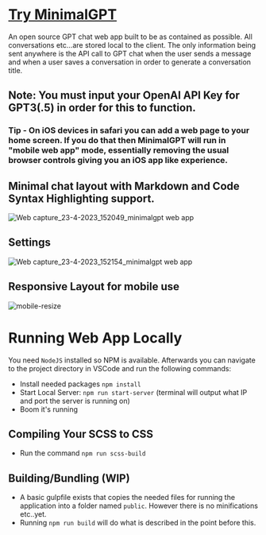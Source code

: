 # [Try MinimalGPT](https://minimalgpt.app/)

An open source GPT chat web app built to be as contained as possible. All conversations etc...are stored local to the client. The only information being sent anywhere is the API call to GPT chat when the user sends a message and when a user saves a conversation in order to generate a conversation title.
 
## Note: You must input your OpenAI API Key for GPT3(.5) in order for this to function.

### Tip - On iOS devices in safari you can add a web page to your home screen. If you do that then MinimalGPT will run in "mobile web app" mode, essentially removing the usual browser controls giving you an iOS app like experience. 

## Minimal chat layout with Markdown and Code Syntax Highlighting support.
![Web capture_23-4-2023_152049_minimalgpt web app](https://user-images.githubusercontent.com/2380471/233864135-a43b7a61-a1b8-4b10-9d52-5de43b5a7660.jpeg)


## Settings
![Web capture_23-4-2023_152154_minimalgpt web app](https://user-images.githubusercontent.com/2380471/233864160-7ac4b3b6-c822-43c8-9d2e-62bc8494ce6a.jpeg)


## Responsive Layout for mobile use
![mobile-resize](https://user-images.githubusercontent.com/2380471/233864662-be954f53-a337-42f8-8e26-cfc969279096.png)

# Running Web App Locally

You need `NodeJS` installed so NPM is available. Afterwards you can navigate to the project directory in VSCode and run the following commands:

- Install needed packages `npm install`
- Start Local Server: `npm run start-server` (terminal will output what IP and port the server is running on)
- Boom it's running

## Compiling Your SCSS to CSS

- Run the command `npm run scss-build`

## Building/Bundling (WIP)

- A basic gulpfile exists that copies the needed files for running the application into a folder named `public`. However there is no minifications etc..yet.
- Running `npm run build` will do what is described in the point before this.
